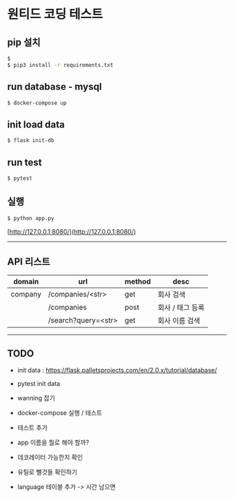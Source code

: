 # 원티드 코딩 테스트
## pip 설치
```sh
$ 
$ pip3 install -r requirements.txt
```

## run database - mysql
```sh
$ docker-compose up
```


## init load data
```sh
$ flask init-db
```

## run test
```sh
$ pytest
```


## 실행
```sh
$ python app.py
```

[http://127.0.0.1:8080/](http://127.0.0.1:8080/)


____

## API 리스트
| domain | url | method | desc |
| ------ | ------ | ------ | ------ |
| company | /companies/\<str> | get | 회사 검색 |
|  | /companies | post | 회사 / 태그 등록 |
|  | /search?query=\<str> | get | 회사 이름 검색  |



____



## TODO
- init data : https://flask.palletsprojects.com/en/2.0.x/tutorial/database/
- pytest init data
- wanning 잡기
- docker-compose 실행 / 테스트 
- 테스트 추가
- app 이름을 뭘로 해야 할까?
- 데코레이터 가능한지 확인
- 유틸로 뺄것들 확인하기

- language 테이블 추가 -> 시간 남으면 
